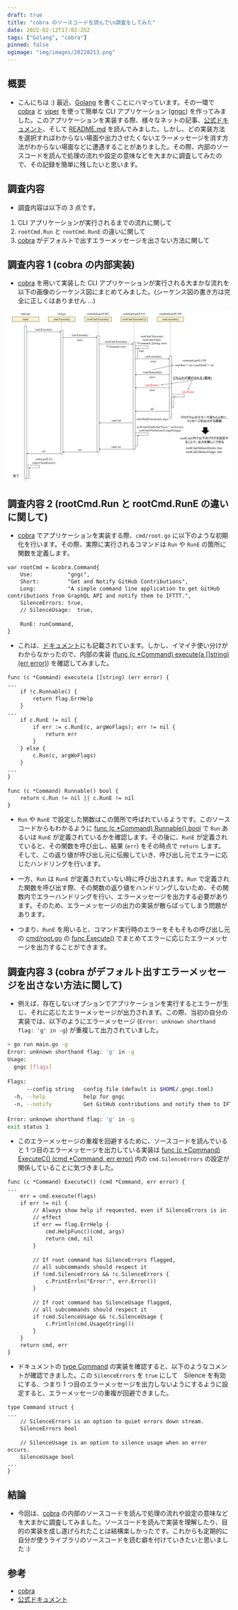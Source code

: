 ```yaml
---
draft: true
title: "cobra のソースコードを読んで\n調査をしてみた"
date: 2022-02-12T17:02:25Z
tags: ["Golang", "cobra"]
pinned: false
ogimage: "img/images/20220213.png"
---
```


## 概要

- こんにちは :) 最近、[Golang](https://go.dev/) を書くことにハマっています。その一環で [cobra](https://github.com/spf13/cobra) と [viper](https://github.com/spf13/viper) を使って簡単な CLI アプリケーション ([gngc](https://github.com/haytok/gngc/)) を作ってみました。このアプリケーションを実装する際、様々なネットの記事、[公式ドキュメント](https://cobra.dev/)、そして [README.md](https://github.com/spf13/cobra/blob/master/README.md) を読んでみました。しかし、どの実装方法を選択すればわからない場面や出力させたくないエラーメッセージを消す方法がわからない場面などに遭遇することがありました。その際、内部のソースコードを読んで処理の流れや設定の意味などを大まかに調査してみたので、その記録を簡単に残したいと思います。

## 調査内容

- 調査内容は以下の 3 点です。

1. CLI アプリケーションが実行されるまでの流れに関して
2. `rootCmd.Run` と `rootCmd.RunE` の違いに関して
3. [cobra](https://github.com/spf13/cobra) がデフォルトで出すエラーメッセージを出さない方法に関して

## 調査内容 1 (cobra の内部実装)

- [cobra](https://github.com/spf13/cobra) を用いて実装した CLI アプリケーションが実行される大まかな流れを以下の画像のシーケンス図にまとめてみました。(シーケンス図の書き方は完全に正しくはありません ...)

![cobra-flow.png](media/cobra-flow.png)

## 調査内容 2 (rootCmd.Run と rootCmd.RunE の違いに関して)

- [cobra](https://github.com/spf13/cobra) でアプリケーションを実装する際、`cmd/root.go` に以下のような初期化を行います。その際、実際に実行されるコマンドは `Run` や `RunE` の箇所に関数を定義します。

```golang
var rootCmd = &cobra.Command{
	Use:           "gngc",
	Short:         "Get and Notify GitHub Contributions",
	Long:          "A simple command line application to get GitHub contributions from GraphQL API and notify them to IFTTT.",
	SilenceErrors: true,
	// SilenceUsage:  true,

	RunE: runCommand,
}
```

- これは、[ドキュメント](https://pkg.go.dev/github.com/spf13/cobra#Command)にも記載されています。しかし、イマイチ使い分けがわからなかったので、内部の実装 ([func (c *Command) execute(a []string) (err error)](https://github.com/spf13/cobra/blob/master/command.go#L769)) を確認してみました。

```golang
func (c *Command) execute(a []string) (err error) {
...
	if !c.Runnable() {
		return flag.ErrHelp
	}
...
	if c.RunE != nil {
		if err := c.RunE(c, argWoFlags); err != nil {
			return err
		}
	} else {
		c.Run(c, argWoFlags)
	}
...
}

func (c *Command) Runnable() bool {
	return c.Run != nil || c.RunE != nil
}
```

- `Run` や `RunE` で設定した関数はこの箇所で呼ばれているようです。このソースコードからもわかるように [func (c *Command) Runnable() bool](https://github.com/spf13/cobra/blob/master/command.go#L1358) で `Run` あるいは `RunE` が定義されているかを確認します。その後に、`RunE` が定義されていると、その関数を呼び出し、結果 (`err`) をその時点で `return` します。そして、この返り値が呼び出し元に伝搬していき、呼び出し元でエラーに応じたハンドリングを行います。

- 一方、`Run` は `RunE` が定義されていない時に呼び出されます。`Run` で定義された関数を呼び出す際、その関数の返り値をハンドリングしないため、その関数内でエラーハンドリングを行い、エラーメッセージを出力する必要があります。そのため、エラーメッセージの出力の実装が散らばってしまう問題があります。

- つまり、`RunE` を用いると、コマンド実行時のエラーをそもそもの呼び出し元の [cmd/root.go](https://github.com/haytok/gngc/blob/main/cmd/root.go) の [func Execute()](https://github.com/haytok/gngc/blob/main/cmd/root.go#L92) でまとめてエラーに応じたエラーメッセージを出力することができます。

## 調査内容 3 (cobra がデフォルト出すエラーメッセージを出さない方法に関して)

- 例えば、存在しないオプションでアプリケーションを実行するとエラーが生じ、それに応じたエラーメッセージが出力されます。この際、当初の自分の実装では、以下のようにエラーメッセージ (`Error: unknown shorthand flag: 'g' in -g`) が重複して出力されていました。

```bash
> go run main.go -g
Error: unknown shorthand flag: 'g' in -g
Usage:
  gngc [flags]

Flags:
      --config string   config file (default is $HOME/.gngc.toml)
  -h, --help            help for gngc
  -n, --notify          Get GitHub contributions and notify them to IFTTT.

Error: unknown shorthand flag: 'g' in -g
exit status 1
```

- このエラーメッセージの重複を回避するために、ソースコードを読んでいると 1 つ目のエラーメッセージを出力している実装は [func (c *Command) ExecuteC() (cmd *Command, err error)](https://github.com/spf13/cobra/blob/master/command.go#L915) 内の `cmd.SilenceErrors` の設定が関係していることに気づきました。

```golang
func (c *Command) ExecuteC() (cmd *Command, err error) {
...
	err = cmd.execute(flags)
	if err != nil {
		// Always show help if requested, even if SilenceErrors is in
		// effect
		if err == flag.ErrHelp {
			cmd.HelpFunc()(cmd, args)
			return cmd, nil
		}

		// If root command has SilenceErrors flagged,
		// all subcommands should respect it
		if !cmd.SilenceErrors && !c.SilenceErrors {
			c.PrintErrln("Error:", err.Error())
		}

		// If root command has SilenceUsage flagged,
		// all subcommands should respect it
		if !cmd.SilenceUsage && !c.SilenceUsage {
			c.Println(cmd.UsageString())
		}
	}
	return cmd, err
}
```

- ドキュメントの [type Command](https://pkg.go.dev/github.com/spf13/cobra#Command) の実装を確認すると、以下のようなコメントが確認できました。この `SilenceErrors` を `true` にして　Silence を有効にする、つまり 1 つ目のエラーメッセージを出力しないようにするように設定すると、エラーメッセージの重複が回避できました。

```golang
type Command struct {
...
	// SilenceErrors is an option to quiet errors down stream.
	SilenceErrors bool

	// SilenceUsage is an option to silence usage when an error occurs.
	SilenceUsage bool
...
}
```

## 結論

- 今回は、[cobra](https://github.com/spf13/cobra) の内部のソースコードを読んで処理の流れや設定の意味などを大まかに調査してみました。ソースコードを読んで実装を理解したり、目的の実装を成し遂げられたことは結構楽しかったです。これからも定期的に自分が使うライブラリのソースコードを読む癖を付けていきたいと思いました :)

## 参考

- [cobra](https://github.com/spf13/cobra)
- [公式ドキュメント](https://cobra.dev/)
